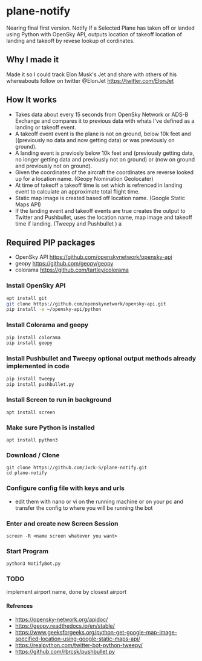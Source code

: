 # plane-notify
Nearing final first version. Notify If a Selected Plane has taken off or landed using Python with OpenSky API, outputs location of takeoff location of landing and takeoff by revese lookup of cordinates.
## Why I made it
Made it so I could track Elon Musk's Jet and share with others of his whereabouts follow on twitter @ElonJet https://twitter.com/ElonJet

## How It works
- Takes data about every 15 seconds from OpenSky Network or ADS-B Exchange and compares it to previous data with whats I've defined as a landing or takeoff event.
- A takeoff event event is the plane is not on ground, below 10k feet and ((previously no data and now getting data) or was previously on ground).
- A landing event is previosly below 10k feet and (previously getting data, no longer getting data and previously not on ground) or (now on ground and previously not on ground).
- Given the coordinates of the aircraft the coordinates are reverse looked up for a location name. (Geopy Nomination Geolocater)
- At time of takeoff a takeoff time is set which is refrenced in landing event to calculate an approximate total flight time.
- Static map image is created based off location name. (Google Static Maps API)
- If the landing event and takeoff events are true creates the output to Twitter and Pushbullet, uses the  location name, map image and takeoff time if landing. (Tweepy and Pushbullet )
a
## Required PIP packages
- OpenSky API https://github.com/openskynetwork/opensky-api
- geopy https://github.com/geopy/geopy
- colorama https://github.com/tartley/colorama

### Install OpenSky API
```bash
apt install git
git clone https://github.com/openskynetwork/opensky-api.git
pip install -e ~/opensky-api/python
```
### Install Colorama and geopy
```bash
pip install colorama
pip install geopy
```
### Install Pushbullet and Tweepy optional output methods already implemented in code
```bash
pip install tweepy
pip install pushbullet.py
```
### Install Screen to run in background
```
apt install screen
```

### Make sure Python is installed
```
apt install python3
```
### Download / Clone
```
git clone https://github.com/Jxck-S/plane-notify.git
cd plane-notify
```

### Configure config file with keys and urls
- edit them with nano or vi on the running machine or on your pc and transfer the config to where you will be running the bot


### Enter and create new Screen Session
```
screen -R <name screen whatever you want>
```

### Start Program
```
python3 NotifyBot.py
```
### TODO
implement airport name, done by closest airport
#### Refrences
- https://opensky-network.org/apidoc/
- https://geopy.readthedocs.io/en/stable/
- https://www.geeksforgeeks.org/python-get-google-map-image-specified-location-using-google-static-maps-api/
- https://realpython.com/twitter-bot-python-tweepy/
- https://github.com/rbrcsk/pushbullet.py




